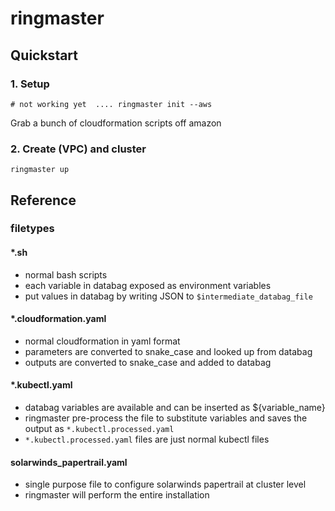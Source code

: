 # ringmaster

## Quickstart

### 1. Setup

```shell
# not working yet  .... ringmaster init --aws
```

Grab a bunch of cloudformation scripts off amazon 

### 2. Create (VPC) and cluster

```shell
ringmaster up
```


## Reference

### filetypes

#### *.sh
* normal bash scripts
* each variable in databag exposed as environment variables
* put values in databag by writing JSON to `$intermediate_databag_file`

#### *.cloudformation.yaml
* normal cloudformation in yaml format
* parameters are converted to snake_case and looked up from databag
* outputs are converted to snake_case and added to databag

#### *.kubectl.yaml
* databag variables are available and can be inserted as ${variable_name}
* ringmaster pre-process the file to substitute variables and saves the
  output as `*.kubectl.processed.yaml`
* `*.kubectl.processed.yaml` files are just normal kubectl files

#### solarwinds_papertrail.yaml
* single purpose file to configure solarwinds papertrail at cluster level
* ringmaster will perform the entire installation